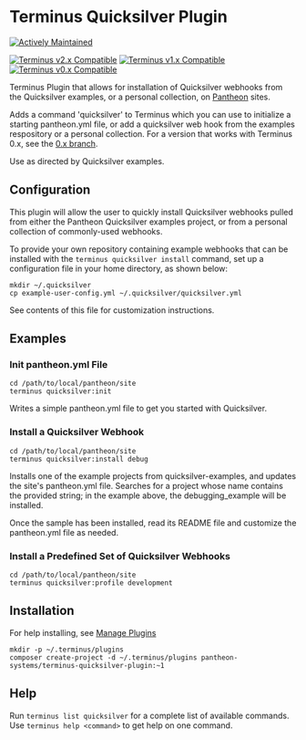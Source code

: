 # Terminus Quicksilver Plugin

[![Actively Maintained](https://img.shields.io/badge/Pantheon-Actively_Maintained-yellow?logo=pantheon&color=FFDC28)](https://pantheon.io/docs/oss-support-levels#actively-maintained-support)

[![Terminus v2.x Compatible](https://img.shields.io/badge/terminus-v2.x-green.svg)](https://github.com/pantheon-systems/terminus-quicksilver-plugin/tree/1.x)
[![Terminus v1.x Compatible](https://img.shields.io/badge/terminus-v1.x-green.svg)](https://github.com/pantheon-systems/terminus-quicksilver-plugin/tree/1.x)
[![Terminus v0.x Compatible](https://img.shields.io/badge/terminus-v0.x-green.svg)](https://github.com/pantheon-systems/terminus-quicksilver-plugin/tree/0.x)

Terminus Plugin that allows for installation of Quicksilver webhooks from the Quicksilver examples, or a personal collection, on [Pantheon](https://www.pantheon.io) sites.

Adds a command 'quicksilver' to Terminus which you can use to initialize a starting pantheon.yml file, or add a quicksilver web hook from the examples respository or a personal collection. For a version that works with Terminus 0.x, see the [0.x branch](https://github.com/pantheon-systems/terminus-secrets-plugin/tree/0.x).

Use as directed by Quicksilver examples.

## Configuration
This plugin will allow the user to quickly install Quicksilver webhooks pulled from either the Pantheon Quicksilver examples project, or from a personal collection of commonly-used webhooks.

To provide your own repository containing example webhooks that can be installed with the `terminus quicksilver install` command, set up a configuration file in your home directory, as shown below:
```
mkdir ~/.quicksilver
cp example-user-config.yml ~/.quicksilver/quicksilver.yml
```
See contents of this file for customization instructions.

## Examples

### Init pantheon.yml File
```
cd /path/to/local/pantheon/site
terminus quicksilver:init
```
Writes a simple pantheon.yml file to get you started with Quicksilver.

### Install a Quicksilver Webhook
```
cd /path/to/local/pantheon/site
terminus quicksilver:install debug
```
Installs one of the example projects from quicksilver-examples, and updates the site's pantheon.yml file.  Searches for a project whose name contains the provided string; in the example above, the debugging_example will be installed.

Once the sample has been installed, read its README file and customize the pantheon.yml file as needed.

### Install a Predefined Set of Quicksilver Webhooks
```
cd /path/to/local/pantheon/site
terminus quicksilver:profile development
```

## Installation
For help installing, see [Manage Plugins](https://pantheon.io/docs/terminus/plugins/)
```
mkdir -p ~/.terminus/plugins
composer create-project -d ~/.terminus/plugins pantheon-systems/terminus-quicksilver-plugin:~1
```

## Help

Run `terminus list quicksilver` for a complete list of available commands. Use `terminus help <command>` to get help on one command.

